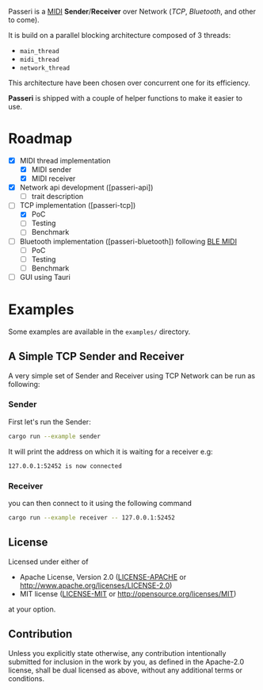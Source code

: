 Passeri is a [MIDI](https://en.wikipedia.org/wiki/MIDI) **Sender**/**Receiver** over Network (*TCP*, *Bluetooth*, and other to come).

It is build on a parallel blocking architecture composed of 3 threads:
- `main_thread`
- `midi_thread`
- `network_thread`

This architecture have been chosen over concurrent one for its efficiency.

**Passeri** is shipped with a couple of helper functions to make it easier to use.

# Roadmap
- [X] MIDI thread implementation
	- [x] MIDI sender
	- [x] MIDI receiver
- [X] Network api development ([passeri-api])
	- [ ] trait description
- [ ] TCP implementation ([passeri-tcp])
	- [X] PoC
	- [ ] Testing
	- [ ] Benchmark
- [ ] Bluetooth implementation ([passeri-bluetooth]) following [BLE MIDI](https://hangar42.nl/wp-content/uploads/2017/10/BLE-MIDI-spec.pdf)
	- [ ] PoC
	- [ ] Testing
	- [ ] Benchmark
- [ ] GUI using Tauri

# Examples
Some examples are available in the `examples/` directory.

## A Simple TCP Sender and Receiver
A very simple set of Sender and Receiver using TCP Network can be run as following:

### Sender
First let's run the Sender:
```sh
cargo run --example sender
```
It will print the address on which it is waiting for a receiver
e.g:
```
127.0.0.1:52452 is now connected
```

### Receiver
you can then connect to it using the following command
```sh
cargo run --example receiver -- 127.0.0.1:52452
```

## License

Licensed under either of

 * Apache License, Version 2.0
   ([LICENSE-APACHE](LICENSE-APACHE) or http://www.apache.org/licenses/LICENSE-2.0)
 * MIT license
   ([LICENSE-MIT](LICENSE-MIT) or http://opensource.org/licenses/MIT)

at your option.

## Contribution

Unless you explicitly state otherwise, any contribution intentionally submitted
for inclusion in the work by you, as defined in the Apache-2.0 license, shall be
dual licensed as above, without any additional terms or conditions.

